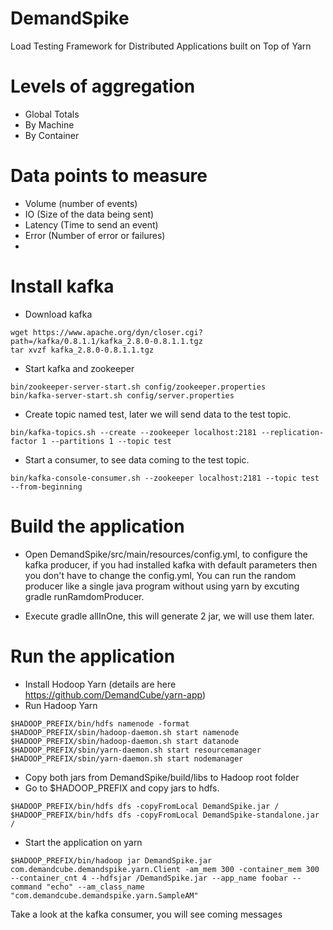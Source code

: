 DemandSpike
===========

Load Testing Framework for Distributed Applications built on Top of Yarn

# Levels of aggregation
- Global Totals
- By Machine
- By Container

# Data points to measure

- Volume (number of events)
- IO (Size of the data being sent)
- Latency (Time to send an event)
- Error (Number of error or failures)
- 
 
# Install kafka 
- Download kafka
```
wget https://www.apache.org/dyn/closer.cgi?path=/kafka/0.8.1.1/kafka_2.8.0-0.8.1.1.tgz
tar xvzf kafka_2.8.0-0.8.1.1.tgz
```
- Start kafka and zookeeper
```
bin/zookeeper-server-start.sh config/zookeeper.properties
bin/kafka-server-start.sh config/server.properties
```
- Create topic named test, later we will send data to the test topic.
```
bin/kafka-topics.sh --create --zookeeper localhost:2181 --replication-factor 1 --partitions 1 --topic test
```
- Start a consumer, to see data coming to the test topic.
```
bin/kafka-console-consumer.sh --zookeeper localhost:2181 --topic test --from-beginning
```

# Build the application
- Open DemandSpike/src/main/resources/config.yml, to configure the kafka producer, if you had installed kafka with default parameters then you don't have to change the config.yml, You can run the random producer like a single java program without using yarn by excuting gradle runRamdomProducer.

- Execute gradle allInOne, this will generate 2 jar, we will use them later.

# Run the application
- Install Hodoop Yarn (details are here https://github.com/DemandCube/yarn-app)
- Run Hadoop Yarn
```
$HADOOP_PREFIX/bin/hdfs namenode -format
$HADOOP_PREFIX/sbin/hadoop-daemon.sh start namenode
$HADOOP_PREFIX/sbin/hadoop-daemon.sh start datanode
$HADOOP_PREFIX/sbin/yarn-daemon.sh start resourcemanager
$HADOOP_PREFIX/sbin/yarn-daemon.sh start nodemanager
```
- Copy both jars from DemandSpike/build/libs to Hadoop root folder
- Go to $HADOOP_PREFIX and copy jars to hdfs.
```
$HADOOP_PREFIX/bin/hdfs dfs -copyFromLocal DemandSpike.jar /
$HADOOP_PREFIX/bin/hdfs dfs -copyFromLocal DemandSpike-standalone.jar /
```
- Start the application on yarn 
```
$HADOOP_PREFIX/bin/hadoop jar DemandSpike.jar com.demandcube.demandspike.yarn.Client -am_mem 300 -container_mem 300 --container_cnt 4 --hdfsjar /DemandSpike.jar --app_name foobar --command "echo" --am_class_name "com.demandcube.demandspike.yarn.SampleAM"
```
Take a look at the kafka consumer, you will see coming messages

